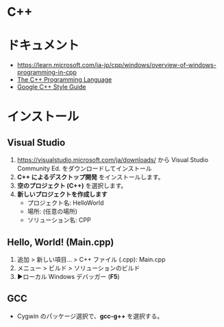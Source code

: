 # C++

# ドキュメント
- https://learn.microsoft.com/ja-jp/cpp/windows/overview-of-windows-programming-in-cpp
- [The C++ Programming Language](https://www.stroustrup.com/4th.html)
- [Google C++ Style Guide](https://google.github.io/styleguide/cppguide.html)

# インストール

## Visual Studio
1. https://visualstudio.microsoft.com/ja/downloads/ から Visual Studio Community Ed. をダウンロードしてインストール
2. **C++ によるデスクトップ開発** をインストールします。
3. **空のプロジェクト (C++)** を選択します。
4. **新しいプロジェクトを作成します**
   - プロジェクト名: HelloWorld
   - 場所: (任意の場所)
   - ソリューション名: CPP

## Hello, World! (Main.cpp)
1. 追加 > 新しい項目... > C++ ファイル (.cpp): Main.cpp
2. メニュー > ビルド > ソリューションのビルド
3. ▶ローカル Windows デバッガー (**F5**)

## GCC
- Cygwin のパッケージ選択で、**gcc-g++** を選択する。
